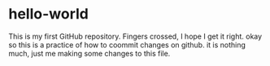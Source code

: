 # hello-world
This is my first GitHub repository. Fingers crossed, I hope I get it right.
okay so this is a practice of how to coommit changes on github. it is nothing much, just me making some changes to this file.

